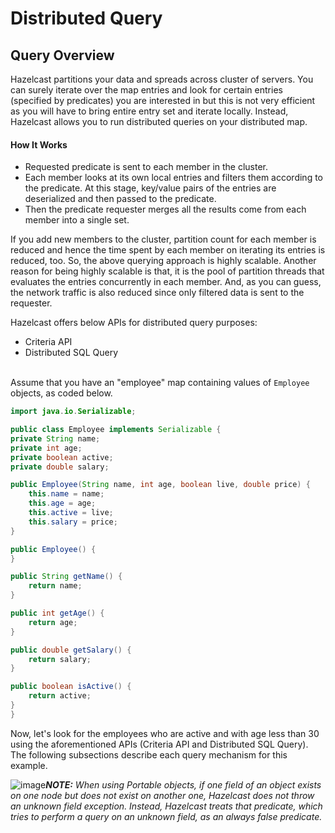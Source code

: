 

# Distributed Query

## Query Overview


Hazelcast partitions your data and spreads across cluster of servers. You can surely iterate over the map entries and look for certain entries (specified by predicates) you are interested in but this is not very efficient as you will have to bring entire entry set and iterate locally. Instead, Hazelcast allows you to run distributed queries on your distributed map.


#### How It Works

-	Requested predicate is sent to each member in the cluster.
-	Each member looks at its own local entries and filters them according to the predicate. At this stage, key/value pairs of the entries are deserialized and then passed to the predicate.
-	Then the predicate requester merges all the results come from each member into a single set.

If you add new members to the cluster, partition count for each member is reduced and hence the time spent by each member on iterating its entries is reduced, too. So, the above querying approach is highly scalable. Another reason for being highly scalable is that, it is the pool of partition threads that evaluates the entries concurrently in each member. And, as you can guess, the network traffic is also reduced since only filtered data is sent to the requester.

Hazelcast offers below APIs for distributed query purposes:

- Criteria API
- Distributed SQL Query
<br></br>

Assume that you have an "employee" map containing values of `Employee` objects, as coded below.

```java
import java.io.Serializable;

public class Employee implements Serializable {
private String name;
private int age;
private boolean active;
private double salary;

public Employee(String name, int age, boolean live, double price) {
    this.name = name;
    this.age = age;
    this.active = live;
    this.salary = price;
}

public Employee() {
}

public String getName() {
    return name;
}

public int getAge() {
    return age;
}

public double getSalary() {
    return salary;
}

public boolean isActive() {
    return active;
}
}
```

Now, let's look for the employees who are active and with age less than 30 using the aforementioned APIs (Criteria API and Distributed SQL Query). The following subsections describe each query mechanism for this example.

![image](images/NoteSmall.jpg)***NOTE:*** *When using Portable objects, if one field of an object exists on one node but does not exist on another one, Hazelcast does not throw an unknown field exception.
Instead, Hazelcast treats that predicate, which tries to perform a query on an unknown field, as an always false predicate.*



